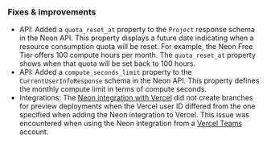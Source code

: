 ### Fixes & improvements

- API: Added a `quota_reset_at` property to the `Project`  response schema in the Neon API. This property displays a future date indicating when a resource consumption quota will be reset. For example, the Neon Free Tier offers 100 compute hours per month. The `quota_reset_at` property shows when that quota will be set back to 100 hours.
- API: Added a `compute_seconds_limit` property to the `CurrentUserInfoResponse` schema in the Neon API. This property defines the monthly compute limit in terms of compute seconds.
- Integrations: The [Neon integration with Vercel](https://vercel.com/integrations/neon) did not create branches for preview deployments when the Vercel user ID differed from the one specified when adding the Neon integration to Vercel. This issue was encountered when using the Neon integration from a [Vercel Teams](https://vercel.com/docs/teams-and-accounts/create-or-join-a-team) account.
